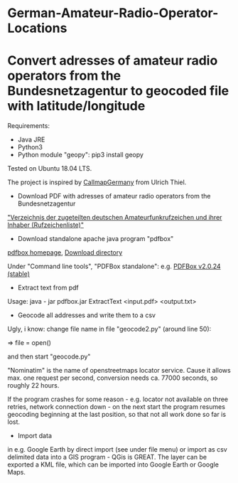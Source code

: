 # German-Amateur-Radio-Operator-Locations

Convert adresses of amateur radio operators from the Bundesnetzagentur to geocoded file with latitude/longitude
=====================

Requirements:

- Java JRE
- Python3
- Python module "geopy": pip3 install geopy

Tested on Ubuntu 18.04 LTS.

The project is inspired by
[CallmapGermany](https://github.com/df8oe/CallmapGermany) from Ulrich
Thiel.

* Download PDF with adresses of amateur radio operators from the Bundesnetzagentur

["Verzeichnis der zugeteilten deutschen Amateurfunkrufzeichen und ihrer Inhaber (Rufzeichenliste)"](https://www.bundesnetzagentur.de/SharedDocs/Downloads/DE/Sachgebiete/Telekommunikation/Unternehmen_Institutionen/Frequenzen/Amateurfunk/Rufzeichenliste/Rufzeichenliste_AFU.html)

* Download standalone apache java program "pdfbox"

[pdfbox homepage](https://pdfbox.apache.org), [Download directory](https://pdfbox.apache.org/download.html)

Under "Command line tools", "PDFBox standalone":
e.g. [PDFBox v2.0.24 (stable)](https://www.apache.org/dyn/closer.lua/pdfbox/2.0.24/pdfbox-app-2.0.24.jar)

* Extract text from pdf

Usage: java - jar pdfbox.jar ExtractText <input.pdf> <output.txt>

* Geocode all addresses and write them to a csv

Ugly, i know: change file name in file "geocode2.py" (around line 50):

=> file = open(<name of text file here>)

and then start "geocode.py"

"Nominatim" is the name of openstreetmaps locator service. Cause it allows
max. one request per second, conversion needs ca. 77000 seconds, so
roughly 22 hours.

If the program crashes for some reason - e.g. locator not available on
three retries, network connection down - on the next start the program
resumes geocoding beginning at the last position, so that not all work
done so far is lost.

* Import data

in e.g. Google Earth by direct import (see under file menu) or import
as csv delimited data into a GIS program - QGis is GREAT. The layer
can be exported a KML file, which can be imported into Google Earth or
Google Maps.
